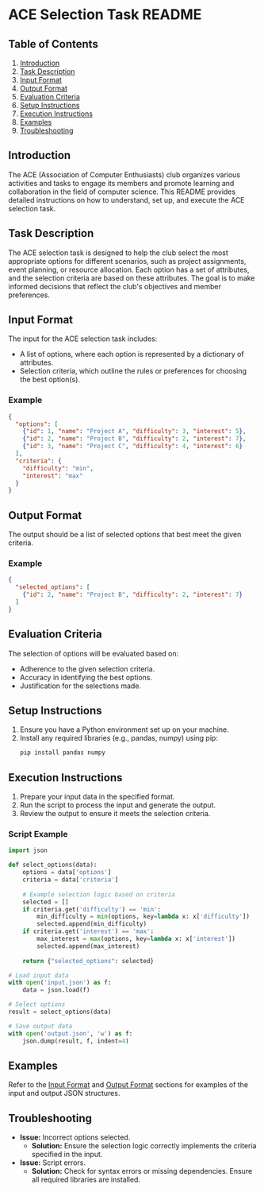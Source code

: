 # ACE Selection Task README

## Table of Contents
1. [Introduction](#introduction)
2. [Task Description](#task-description)
3. [Input Format](#input-format)
4. [Output Format](#output-format)
5. [Evaluation Criteria](#evaluation-criteria)
6. [Setup Instructions](#setup-instructions)
7. [Execution Instructions](#execution-instructions)
8. [Examples](#examples)
9. [Troubleshooting](#troubleshooting)

## Introduction
The ACE (Association of Computer Enthusiasts) club organizes various activities and tasks to engage its members and promote learning and collaboration in the field of computer science. This README provides detailed instructions on how to understand, set up, and execute the ACE selection task.

## Task Description
The ACE selection task is designed to help the club select the most appropriate options for different scenarios, such as project assignments, event planning, or resource allocation. Each option has a set of attributes, and the selection criteria are based on these attributes. The goal is to make informed decisions that reflect the club's objectives and member preferences.

## Input Format
The input for the ACE selection task includes:
- A list of options, where each option is represented by a dictionary of attributes.
- Selection criteria, which outline the rules or preferences for choosing the best option(s).

### Example
```json
{
  "options": [
    {"id": 1, "name": "Project A", "difficulty": 3, "interest": 5},
    {"id": 2, "name": "Project B", "difficulty": 2, "interest": 7},
    {"id": 3, "name": "Project C", "difficulty": 4, "interest": 6}
  ],
  "criteria": {
    "difficulty": "min",
    "interest": "max"
  }
}
```

## Output Format
The output should be a list of selected options that best meet the given criteria.

### Example
```json
{
  "selected_options": [
    {"id": 2, "name": "Project B", "difficulty": 2, "interest": 7}
  ]
}
```

## Evaluation Criteria
The selection of options will be evaluated based on:
- Adherence to the given selection criteria.
- Accuracy in identifying the best options.
- Justification for the selections made.

## Setup Instructions
1. Ensure you have a Python environment set up on your machine.
2. Install any required libraries (e.g., pandas, numpy) using pip:
   ```sh
   pip install pandas numpy
   ```

## Execution Instructions
1. Prepare your input data in the specified format.
2. Run the script to process the input and generate the output.
3. Review the output to ensure it meets the selection criteria.

### Script Example
```python
import json

def select_options(data):
    options = data['options']
    criteria = data['criteria']
    
    # Example selection logic based on criteria
    selected = []
    if criteria.get('difficulty') == 'min':
        min_difficulty = min(options, key=lambda x: x['difficulty'])
        selected.append(min_difficulty)
    if criteria.get('interest') == 'max':
        max_interest = max(options, key=lambda x: x['interest'])
        selected.append(max_interest)
    
    return {"selected_options": selected}

# Load input data
with open('input.json') as f:
    data = json.load(f)

# Select options
result = select_options(data)

# Save output data
with open('output.json', 'w') as f:
    json.dump(result, f, indent=4)
```

## Examples
Refer to the [Input Format](#input-format) and [Output Format](#output-format) sections for examples of the input and output JSON structures.

## Troubleshooting
- **Issue:** Incorrect options selected.
  - **Solution:** Ensure the selection logic correctly implements the criteria specified in the input.
- **Issue:** Script errors.
  - **Solution:** Check for syntax errors or missing dependencies. Ensure all required libraries are installed.
